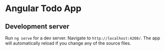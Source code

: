 # Angular Todo App

## Development server

Run `ng serve` for a dev server. Navigate to `http://localhost:4200/`. The app will automatically reload if you change any of the source files.
